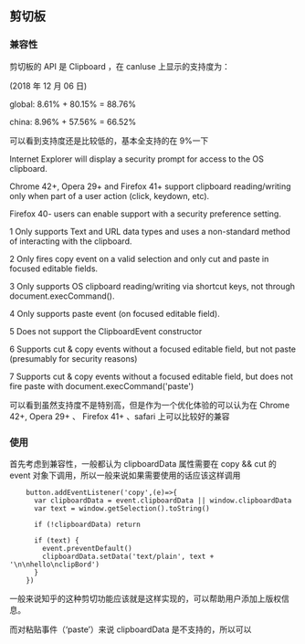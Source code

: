 ## 剪切板

### 兼容性

剪切板的 API 是 Clipboard ，在 canIuse 上显示的支持度为：

(2018 年 12 月 06 日)

global: 8.61% + 80.15% = 88.76%

china: 8.96% + 57.56% = 66.52%

可以看到支持度还是比较低的，基本全支持的在 9%一下

Internet Explorer will display a security prompt for access to the OS clipboard.

Chrome 42+, Opera 29+ and Firefox 41+ support clipboard reading/writing only when part of a user action (click, keydown, etc).

Firefox 40- users can enable support with a security preference setting.

1 Only supports Text and URL data types and uses a non-standard method of interacting with the clipboard.

2 Only fires copy event on a valid selection and only cut and paste in focused editable fields.

3 Only supports OS clipboard reading/writing via shortcut keys, not through document.execCommand().

4 Only supports paste event (on focused editable field).

5 Does not support the ClipboardEvent constructor

6 Supports cut & copy events without a focused editable field, but not paste (presumably for security reasons)

7 Supports cut & copy events without a focused editable field, but does not fire paste with document.execCommand('paste')

可以看到虽然支持度不是特别高，但是作为一个优化体验的可以认为在 Chrome 42+, Opera 29+ 、 Firefox 41+ 、safari 上可以比较好的兼容

### 使用

首先考虑到兼容性，一般都认为 clipboardData 属性需要在 copy && cut 的 event 对象下调用，所以一般来说如果需要使用的话应该这样调用

```
    button.addEventListener('copy',(e)=>{
      var clipboardData = event.clipboardData || window.clipboardData
      var text = window.getSelection().toString()

      if (!clipboardData) return

      if (text) {
        event.preventDefault()
        clipboardData.setData('text/plain', text + '\n\nhello\nclipBord')
      }
    })
```

一般来说知乎的这种剪切功能应该就是这样实现的，可以帮助用户添加上版权信息。

而对粘贴事件（‘paste’）来说 clipboardData 是不支持的，所以可以
